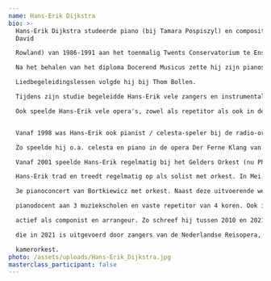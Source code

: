 ```yaml
---
name: Hans-Erik Dijkstra
bio: >-
  Hans-Erik Dijkstra studeerde piano (bij Tamara Pospiszyl) en compositie (bij
  David

  Rowland) van 1986-1991 aan het toenmalig Twents Conservatorium te Enschede (nu Artez).

  Na het behalen van het diploma Docerend Musicus zette hij zijn pianostudie voort aan De Hogeschool voor de Kunsten te Utrecht (HKU) bij Herman Uhlhorn en Alexander Warenberg.

  Liedbegeleidingslessen volgde hij bij Thom Bollen.

  Tijdens zijn studie begeleidde Hans-Erik vele zangers en instrumentalisten, het kamerkoor,vrouwenkoor en de operaklas van Anne Haenen en Kerry Woodward.

  Ook speelde Hans-Erik vele opera's, zowel als repetitor als ook in de orkestbak,in kleine,maar ook in grotere bezetting. Na zijn studie werd hij correpetitor aan het Koninklijk Conservatorium te Den Haag,en repetitor van de opera-klassen te Enschede en Rotterdam. Vanaf 1997 werd hij begeleider in de opera-studio van James McCray, eveneens te Den Haag.


  Vanaf 1998 was Hans-Erik ook pianist / celesta-speler bij de radio-orkesten.

  Zo speelde hij o.a. celesta en piano in de opera Der Ferne Klang van Franz Schreker in een Vara-matinee in het Concertgebouw te Amsterdam. 

  Vanaf 2001 speelde Hans-Erik regelmatig bij het Gelders Orkest (nu Phion).

  Hans-Erik trad en treedt regelmatig op als solist met orkest. In Mei van dit jaar speelde hij nog het

  3e pianoconcert van Bortkiewicz met orkest. Naast deze uitvoerende werkzaamheden is Hans-Erik

  pianodocent aan 3 muziekscholen en vaste repetitor van 4 koren. Ook is Hans-Erik nog steeds

  actief als componist en arrangeur. Zo schreef hij tussen 2010 en 2021 zijn 2e opera Repelsteeltje,

  die in 2021 is uitgevoerd door zangers van de Nederlandse Reisopera, een koor en een

  kamerorkest.
photo: /assets/uploads/Hans-Erik_Dijkstra.jpg
masterclass_participant: false
---
```

